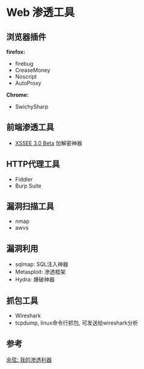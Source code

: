 # Web 渗透工具

## 浏览器插件

**firefox:**

+ firebug
+ CreaseMoney
+ Noscript
+ AutoProxy

**Chrome:**

+ SwichySharp

## 前端渗透工具

+ [XSSEE 3.0 Beta](https://evilcos.me/lab/xssee/) 加解密神器


## HTTP代理工具

+ Fiddler
+ Burp Suite

## 漏洞扫描工具

+ nmap
+ awvs

## 漏洞利用

+ sqlmap: SQL注入神器
+ Metasploit: 渗透框架
+ Hydra: 爆破神器

## 抓包工具

+ Wireshark
+ tcpdump, linux命令行抓包, 可发送给wireshark分析



## 参考

[余弦: 我的渗透利器](https://zhuanlan.zhihu.com/p/19578244)